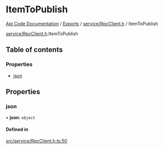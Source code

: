 # ItemToPublish
 
[Api Code Documentation](../README.md) / [Exports](../modules.md) / [service/RpcClient.h](../modules/service_RpcClient_h.md) / ItemToPublish

[service/RpcClient.h](../modules/service_RpcClient_h.md).ItemToPublish

## Table of contents

### Properties

- [json](service_RpcClient_h.ItemToPublish.md#json)

## Properties

### json

• **json**: `object`

#### Defined in

[src/service/RpcClient.h.ts:50](https://github.com/openkfw/TruBudget/blob/d2b440c/api/src/service/RpcClient.h.ts#L50)

